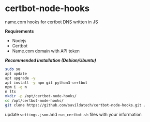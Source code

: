 
# certbot-node-hooks

name.com hooks for certbot DNS written in JS 

**Requirements**
- Nodejs
- Certbot
- Name.com domain with API token

***Recommended installation (Debian/Ubuntu)***
```bash
sudo su
apt update
apt upgrade -y
apt install -y npm git python3-certbot
npm i -g n
n lts
mkdir -p /opt/certbot-node-hooks/
cd /opt/certbot-node-hooks/
git clone https://github.com/savildatech/certbot-node-hooks.git .
```
update ```settings.json``` and ```run_certbot.sh``` files with your information
